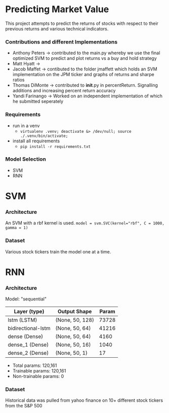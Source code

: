 # Predicting Market Value
This project attempts to predict the returns of stocks with respect to their previous returns and various technical indicators.

### Contributions and different Implementations
- Anthony Peters -> contributed to the main.py whereby we use the final optimized SVM to predict and plot returns vs a buy and hold strategy
- Matt Hyatt -> 
- Jacob Maffet -> contibuted to the folder jmaffett which holds an SVM implementation on the JPM ticker and graphs of returns and sharpe ratios
- Thomas DiMonte -> contributed to __init__.py in percentReturn. Signalling additions and increasing percent return accuracy
- Yandi Farinango -> Worked on an independent implementation of which he submitted seperately

### Requirements
* run in a venv
    * `virtualenv .venv; deactivate &> /dev/null; source ./.venv/bin/activate;`
* install all requirements
    * `pip install -r requirements.txt`

### Model Selection
- SVM
- RNN

# SVM
### Architecture
An SVM with a rbf kernel is used.
`model = svm.SVC(kernel="rbf", C = 1000, gamma = 1)`

### Dataset
Various stock tickers train the model one at a time.

# RNN
### Architecture
Model: "sequential"

|    Layer (type)          |     Output Shape      |    Param    |
|--------------------------|-----------------------|-------------|
|    lstm (LSTM)           |    (None, 50, 128)    |    73728    |  
|    bidirectional-lstm    |    (None, 50, 64)     |    41216    |
|    dense (Dense)         |    (None, 50, 64)     |    4160     |
|    dense_1 (Dense)       |    (None, 50, 16)     |    1040     |
|    dense_2 (Dense)       |    (None, 50, 1)      |    17       |

* Total params: 120,161
* Trainable params: 120,161
* Non-trainable params: 0

### Dataset
Historical data was pulled from yahoo finance on 10+ different stock tickers from the S&P 500


